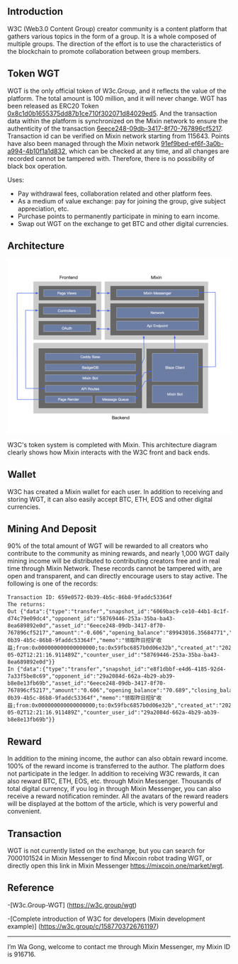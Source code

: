 ## Introduction
W3C (Web3.0 Content Group) creator community is a content platform that gathers various topics in the form of a group. It is a whole composed of multiple groups. The direction of the effort is to use the characteristics of the blockchain to promote collaboration between group members.

## Token WGT
WGT is the only official token of W3c.Group, and it reflects the value of the platform. The total amount is 100 million, and it will never change. WGT has been released as ERC20 Token [0x8c1d0b1655375dd87b1ce710f302071d84029ed5](https://etherscan.io/token/0x8c1d0b1655375dd87b1ce710f302071d84029ed5). And the transaction data within the platform is synchronized on the Mixin network to ensure the authenticity of the transaction [6eece248-09db-3417-8f70-767896cf5217](https://mixin.one/snapshots/6eece248-09db-3417-8f70-767896cf5217). Transaction id can be verified on Mixin network starting from 115643. Points have also been managed through the Mixin network [91ef9bed-ef6f-3a0b-a994-4b10f1a1d832](https://w3c.group/point), which can be checked at any time, and all changes are recorded cannot be tampered with. Therefore, there is no possibility of black box operation. 

Uses:
- Pay withdrawal fees, collaboration related and other platform fees.
- As a medium of value exchange: pay for joining the group, give subject appreciation, etc.
- Purchase points to permanently participate in mining to earn income.
- Swap out WGT on the exchange to get BTC and other digital currencies.

## Architecture
![](./w3c-group-structure.png)

W3C's token system is completed with Mixin. This architecture diagram clearly shows how Mixin interacts with the W3C front and back ends.

## Wallet
W3C has created a Mixin wallet for each user. In addition to receiving and storing WGT, it can also easily accept BTC, ETH, EOS and other digital currencies.


## Mining And Deposit
90% of the total amount of WGT will be rewarded to all creators who contribute to the community as mining rewards, and nearly 1,000 WGT daily mining income will be distributed to contributing creators free and in real time through Mixin Network. These records cannot be tampered with, are open and transparent, and can directly encourage users to stay active. The following is one of the records:
```
Transaction ID: 659e0572-0b39-4b5c-86b8-9faddc53364f
The returns:
Out {"data":{"type":"transfer","snapshot_id":"6069bac9-ce10-44b1-8c1f-d74c79e09dc4","opponent_id":"58769446-253a-35ba-ba43-8ea689892e0d","asset_id":"6eece248-09db-3417-8f70-767896cf5217","amount":"-0.606","opening_balance":"89943016.35684771","closing_balance":"89943015.75084771","trace_id":"659e0572-0b39-4b5c-86b8-9faddc53364f","memo":"领取昨日挖矿收益;from:0x000000000000000000;to:0x59fbc6857b0d06e32b","created_at":"2020-05-02T12:21:16.911489Z","counter_user_id":"58769446-253a-35ba-ba43-8ea689892e0d"}}
In {"data":{"type":"transfer","snapshot_id":"e8f1dbbf-e4d6-4185-92d4-7a33f5be8c69","opponent_id":"29a2084d-662a-4b29-ab39-b8e8e13fb69b","asset_id":"6eece248-09db-3417-8f70-767896cf5217","amount":"0.606","opening_balance":"70.689","closing_balance":"71.295","trace_id":"659e0572-0b39-4b5c-86b8-9faddc53364f","memo":"领取昨日挖矿收益;from:0x000000000000000000;to:0x59fbc6857b0d06e32b","created_at":"2020-05-02T12:21:16.911489Z","counter_user_id":"29a2084d-662a-4b29-ab39-b8e8e13fb69b"}}
```

## Reward
In addition to the mining income, the author can also obtain reward income. 100% of the reward income is transferred to the author. The platform does not participate in the ledger. In addition to receiving W3C rewards, it can also reward BTC, ETH, EOS, etc. through Mixin Messenger. Thousands of total digital currency, if you log in through Mixin Messenger, you can also receive a reward notification reminder. All the avatars of the reward readers will be displayed at the bottom of the article, which is very powerful and convenient.

## Transaction
WGT is not currently listed on the exchange, but you can search for 7000101524 in Mixin Messenger to find Mixcoin robot trading WGT, or directly open this link in Mixin Messenger https://mixcoin.one/market/wgt.


## Reference
-[W3c.Group-WGT] (https://w3c.group/wgt)

-[Complete introduction of W3C for developers (Mixin development example)] (https://w3c.group/c/1587703726761197)

---
I’m Wa Gong, welcome to contact me through Mixin Messenger, my Mixin ID is 916716.
